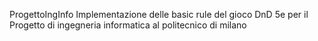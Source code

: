 ProgettoIngInfo
Implementazione delle basic rule del gioco DnD 5e per il Progetto di ingegneria informatica al politecnico di milano

